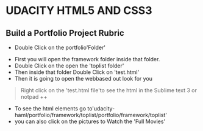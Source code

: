 # UDACITY HTML5 AND CSS3

##  Build a Portfolio Project Rubric
* Double Click on the portfolio'Folder'
- First you will open the framework folder inside that folder.
- Double Click on the open the 'toplist folder'
- Then inside that folder Double Click on 'test.html'
- Then it is going to open the webbased out look for you

 > Right click on the 'test.html file'to see the html in the Sublime text 3 or notpad ++
- To see the html elements go to'udacity-haml/portfolio/framework/toplist/portfolio/framework/toplist'
- you can also click on the pictures to Watch the 'Full Movies'
